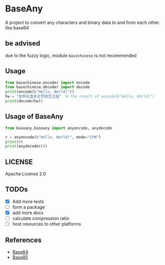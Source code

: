 # BaseAny

A project to convert any characters and binary data to and from each other. like base64

## be advised

due to the fuzzy logic, module `basechinese` is not recommended 

## Usage

```python
from basechinese.encoder import encode
from basechinese.decoder import decode
print(encode(b"Hello, World!"))
hw = "妃邦右盏复迂罚找岔卫益"  # the result of encode(b"Hello, World!")
print(decode(hw))
```

## Usage of BaseAny

```python
from baseany.baseany import anyencode, anydecode

r = anyencode(b"Hello, World!", mode="CPN")
print(r)
print(anydecode(r))
```

## LICENSE

Apache License 2.0

## TODOs

- [x] Add more tests
- [ ] form a package
- [x] add more docs
- [ ] calculate compression ratio
- [ ] host resources to other platforms

## References

- [Base64](https://en.wikipedia.org/wiki/Base64)
- [Base85](https://en.wikipedia.org/wiki/Ascii85)
